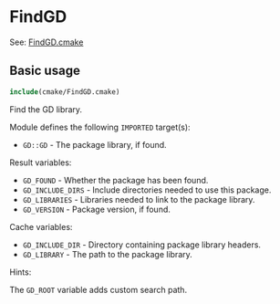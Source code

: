 # FindGD

See: [FindGD.cmake](https://github.com/petk/php-build-system/blob/master/cmake/cmake/modules/FindGD.cmake)

## Basic usage

```cmake
include(cmake/FindGD.cmake)
```

Find the GD library.

Module defines the following `IMPORTED` target(s):

* `GD::GD` - The package library, if found.

Result variables:

* `GD_FOUND` - Whether the package has been found.
* `GD_INCLUDE_DIRS` - Include directories needed to use this package.
* `GD_LIBRARIES` - Libraries needed to link to the package library.
* `GD_VERSION` - Package version, if found.

Cache variables:

* `GD_INCLUDE_DIR` - Directory containing package library headers.
* `GD_LIBRARY` - The path to the package library.

Hints:

The `GD_ROOT` variable adds custom search path.
